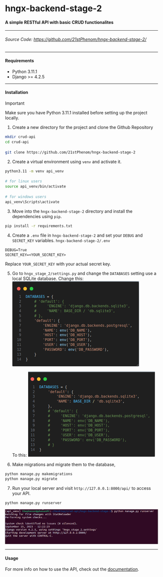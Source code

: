 # hngx-backend-stage-2
#### A simple RESTful API with basic CRUD functionalites
---
###### Source Code: https://github.com/21stPhenom/hngx-backend-stage-2/
---

#### Requirements
- Python 3.11.1
- Django >= 4.2.5

---

#### Installation
> [!IMPORTANT]
> Make sure you have Python 3.11.1 installed before setting up the project locally.

1. Create a new directory for the project and clone the Github Repository
```bash
mkdir crud-api
cd crud-api

git clone https://github.com/21stPhenom/hngx-backend-stage-2
```
2. Create a virtual environment using `venv` and activate it.
```bash
python3.11 -m venv api_venv

# for linux users
source api_venv/bin/activate

# for windows users
api_venv\Scripts\activate
```
3. Move into the `hngx-backend-stage-2` directory and install the dependencies using `pip`.
```bash
pip install -r requirements.txt
```
4. Create a `.env` file in `hngx-backend-stage-2` and set your `DEBUG` and `SECRET_KEY` variables.
`hngx-backend-stage-2/.env`
```
DEBUG=True
SECRET_KEY=<YOUR_SECRET_KEY>
```
Replace `YOUR_SECRET_KEY` with your actual secret key.

5. Go to `hngx_stage_2/settings.py` and change the `DATABASES` setting use a local SQLite database.
Change this: ![hngx_stage_2/settings.py](./img/db_settings_remote.png)

    To this: ![hngx_stage_2.settings.py](./img/db_settings_local.png)

6. Make migrations and migrate them to the database,
```bash
python manage.py makemigrations
python manage.py migrate
```

7. Run your local server and visit `http://127.0.0.1:8000/api/` to access your API.
```
python manage.py runserver
```
![server_running message](./img/server_running.png)

---

#### Usage
For more info on how to use the API, check out the [documentation](./DOCUMENTATION.md).